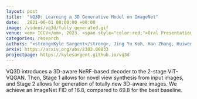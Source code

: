 ```yaml
---
layout: post
title:  "VQ3D: Learning a 3D Generative Model on ImageNet"
date:   2021-06-01 00:00:00 +00:00
image: /videos/vq3d/fully_generated.gif
venue: <em> ICCV</em>, 2023. <span style="color:red;">Oral Presentation. </span>
categories: research
authors: "<strong>Kyle Sargent</strong>, Jing Yu Koh, Han Zhang, Huiwen Chang, Charles Herrmann, Pratul Srinivasan, Jiajun Wu, Deqing Sun"
arxiv: https://arxiv.org/abs/2302.06833
projectpage: https://kylesargent.github.io/vq3d
---
```

VQ3D introduces a 3D-aware NeRF-based decoder to the 2-stage ViT-VQGAN. Then, Stage 1 allows for novel view synthesis from input images, and Stage 2 allows for generation of totally new 3D-aware images. We achieve an ImageNet FID of 16.8, compared to 69.8 for the best baseline.